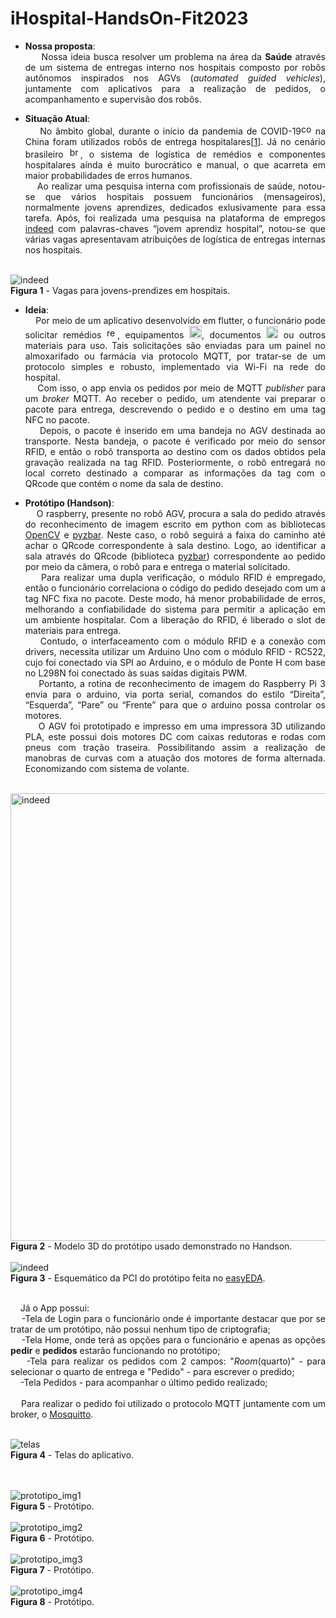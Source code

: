 # iHospital-HandsOn-Fit2023
<div style="text-align: justify"> 
	
- **Nossa proposta**:<br>&nbsp;&nbsp;&nbsp;&nbsp; Nossa ideia busca resolver um problema na área da **Saúde** através de um sistema de entregas interno nos hospitais composto por robôs autônomos inspirados nos AGVs (*automated guided vehicles*), juntamente com aplicativos para a realização de pedidos, o acompanhamento e supervisão dos robôs. 

- **Situação Atual**:<br>&nbsp;&nbsp;&nbsp;&nbsp;No âmbito global, durante o início da pandemia de COVID-19<img src="README_img\covid19.svg" width="17" height="17" alt="covid" /> na China foram utilizados robôs de entrega hospitalares[[1]]. Já no cenário brasileiro <img src="README_img\brazil.svg" width="17" height="17" alt="brazil" />, o sistema de logística de remédios e componentes hospitalares ainda é muito burocrático e manual, o que acarreta em maior probabilidades de erros humanos.<br>&nbsp;&nbsp;&nbsp;&nbsp;Ao realizar uma pesquisa interna com profissionais de saúde, notou-se que vários hospitais possuem funcionários (mensageiros), normalmente jovens aprendizes, dedicados exlusivamente para essa tarefa.
Após, foi realizada uma pesquisa na plataforma de empregos [indeed] com palavras-chaves “jovem aprendiz hospital”, notou-se que várias vagas apresentavam atribuições de logística de entregas internas nos hospitais.

<br><img src="README_img\Vagas_indeed.png" alt="indeed"><br>**Figura 1** - Vagas para jovens-prendizes em hospitais.


 [1]: https://news.cgtn.com/news/2020-02-02/Hospitals-in-coronavirus-hit-Wuhan-use-medicine-delivery-robots-NKyRHprLry/index.html
	
 [indeed]: https://br.indeed.com/
	
- **Ideia**:<br>&nbsp;&nbsp;&nbsp;&nbsp;Por meio de um aplicativo desenvolvido em flutter, o funcionário pode solicitar remédios <img src="README_img\remedio.svg" width="17" height="17" alt="remedio" />, equipamentos <img src="README_img\ferramenta.svg" width="20" height="20" alt="ferramenta" />, documentos <img src="README_img\documentos.svg" width="19" height="19" alt="documento" /> ou outros materiais para uso. Tais solicitações são enviadas para um painel no almoxarifado ou farmácia via protocolo MQTT, por tratar-se de um protocolo simples e robusto, implementado via Wi-Fi na rede do hospital.<br>&nbsp;&nbsp;&nbsp;&nbsp;Com isso, o app envia os pedidos por meio de MQTT *publisher* para um *broker* MQTT. Ao receber o pedido, um atendente vai preparar o pacote para entrega, descrevendo o pedido e o destino em uma tag NFC no pacote.<br>&nbsp;&nbsp;&nbsp;&nbsp;Depois, o pacote é inserido em uma bandeja no AGV destinada ao transporte. Nesta bandeja, o pacote é verificado por meio do sensor RFID, e então o robô transporta ao destino com os dados obtidos pela gravação realizada na tag RFID. Posteriormente, o robô entregará no local correto destinado a comparar as informações da tag com o QRcode que contém o nome da sala de destino.

	
- **Protótipo (Handson)**:<br>&nbsp;&nbsp;&nbsp;&nbsp;O raspberry, presente no robô AGV, procura a sala do pedido através do reconhecimento de imagem escrito em python com as bibliotecas [OpenCV] e [pyzbar]. Neste caso, o robô seguirá a faixa do caminho até achar o QRcode correspondente à sala destino. Logo, ao identificar a sala através do QRcode (biblioteca [pyzbar]) correspondente ao pedido por meio da câmera, o robô para e entrega o material solicitado.<br>&nbsp;&nbsp;&nbsp;&nbsp;Para realizar uma dupla verificação, o módulo RFID é empregado, então o funcionário correlaciona o código do pedido desejado com um a tag NFC fixa no pacote. Deste modo, há menor probabilidade de erros, melhorando a confiabilidade do sistema para permitir a aplicação em um ambiente hospitalar. Com a liberação do RFID, é liberado o slot de materiais para entrega.<br>&nbsp;&nbsp;&nbsp;&nbsp;Contudo, o interfaceamento com o módulo RFID e a conexão com drivers, necessita utilizar um Arduino Uno com o módulo RFID - RC522, cujo foi conectado via SPI ao Arduino, e o módulo de Ponte H com base no L298N foi conectado às suas saídas digitais PWM.<br>&nbsp;&nbsp;&nbsp;&nbsp;Portanto, a rotina de reconhecimento de imagem do Raspberry Pi 3 envia para o arduino, via porta serial, comandos do estilo “Direita”, “Esquerda”, “Pare” ou “Frente” para que o arduino possa controlar os motores.<br>&nbsp;&nbsp;&nbsp;&nbsp;O AGV foi prototipado e impresso em uma impressora 3D utilizando PLA, este possui dois motores DC com caixas redutoras e rodas com pneus com tração traseira. Possibilitando assim a realização de manobras de curvas com a atuação dos motores de forma alternada. Economizando com sistema de volante.

<br><img src="README_img\prototipo_montado.png" width="930" height="716" alt="indeed"><br>**Figura 2** - Modelo 3D do protótipo usado demonstrado no Handson.<br><br><img src="README_img\Schematic_iHospital.png" alt="indeed"><br>**Figura 3** - Esquemático da PCI do protótipo feita no [easyEDA].

<br>&nbsp;&nbsp;&nbsp;&nbsp;Já o App possui: <br>&nbsp;&nbsp;&nbsp;&nbsp;-Tela de Login para o funcionário onde é importante destacar que por se tratar de um protótipo, não possui nenhum tipo de criptografia;<br>&nbsp;&nbsp;&nbsp;&nbsp;-Tela Home, onde terá as opções para o funcionário e apenas as opções **pedir** e **pedidos** estarão funcionando no protótipo;<br>&nbsp;&nbsp;&nbsp;&nbsp;-Tela para realizar os pedidos com 2 campos: "*Room*(quarto)" - para selecionar o quarto de entrega e "Pedido" - para escrever o predido;<br>&nbsp;&nbsp;&nbsp;&nbsp;-Tela Pedidos - para acompanhar o último pedido realizado;<br><br>&nbsp;&nbsp;&nbsp;&nbsp;Para realizar o pedido foi utilizado o protocolo MQTT juntamente com um broker, o [Mosquitto].

<br><img src="README_img\Telas.png" alt="telas"><br>**Figura 4** - Telas do aplicativo.

[easyEDA]: https://oshwlab.com/luiz.acciari/ihospital
[OpenCV]: https://docs.opencv.org/2.4/modules/core/doc/intro.html
[pyzbar]: https://github.com/NaturalHistoryMuseum/pyzbar/
[Mosquitto]: https://mosquitto.org/

<br><br><img src="README_img\prot1.jpg" alt="prototipo_img1"><br>**Figura 5** - Protótipo.
<br><br><img src="README_img\prot2.jpg" alt="prototipo_img2"><br>**Figura 6** - Protótipo.
<br><br><img src="README_img\prot3.jpg" alt="prototipo_img3"><br>**Figura 7** - Protótipo.
<br><br><img src="README_img\prot4.jpg" alt="prototipo_img4"><br>**Figura 8** - Protótipo.
	
</div>
